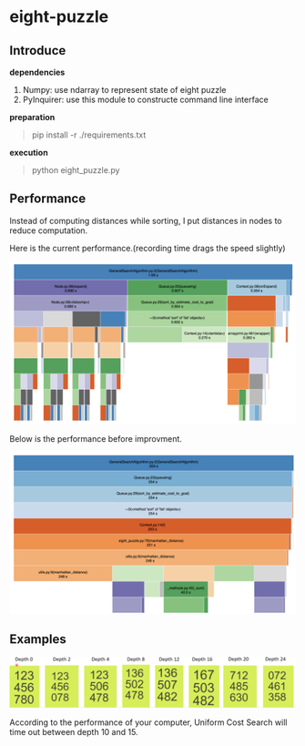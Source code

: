 # eight-puzzle

## Introduce

**dependencies**

1. Numpy: use ndarray to represent state of eight puzzle
2. PyInquirer: use this module to constructe command line interface

**preparation**

> pip install -r ./requirements.txt

**execution**

>python eight_puzzle.py

## Performance

Instead of computing distances while sorting, I put distances in nodes to reduce computation.

Here is the current performance.(recording time drags the speed slightly)

<img src="img/README/QQ20210210-150445@2x.png" alt="QQ20210210-150445@2x" style="zoom:50%;" />

Below is the performance before improvment.

<img src="img/README/QQ20210210-150625@2x.png" alt="QQ20210210-150625@2x" style="zoom:50%;" />

## Examples

<img src="img/README/image-20210223115316236.png" alt="image-20210223115316236" style="zoom:50%;" />

According to the performance of your computer, Uniform Cost Search will time out between depth 10 and 15.